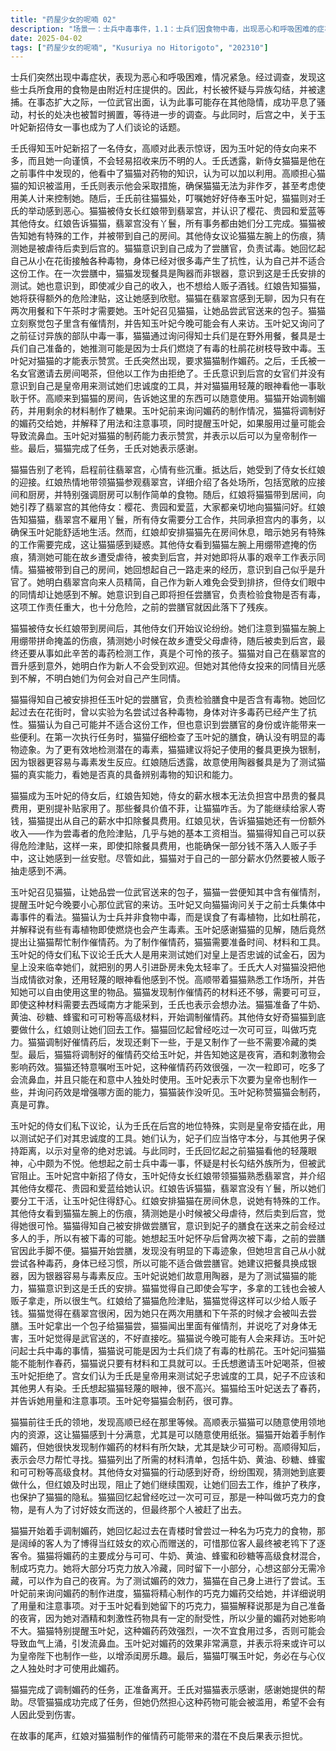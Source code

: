 ```yaml
---
title: "药屋少女的呢喃 02"
description: "场景一：士兵中毒事件，1.1：士兵们因食物中毒，出现恶心和呼吸困难的症状。场景一：士兵中毒事件，1.2：食物由附近村庄提供，村长因此被怀疑与异族勾结而被捕。场景一：士兵中毒事件，1.3：一位武官出面平息事态，村长的处决被暂时搁置。场景二：壬氏与高顺的对话，2.1：壬氏得知玉叶妃新招了一名侍女。场景二：壬氏与高顺的对话，2.2：壬氏透露招募猫猫是为了利用她对药物的知识。场景二：壬氏与高顺的对话，2.3：高顺担心猫猫的知识被滥用，壬氏表示会采取措施防止。场景三：猫猫前往翡翠宫，3.1：猫猫与老鸨告别，前往翡翠宫。场景三：猫猫前往翡翠宫，3.2：猫猫抵达翡翠宫，受到侍女长红娘的迎接。场景三：猫猫前往翡翠宫，3.3：红娘带领猫猫参观翡翠宫，并向她介绍其他侍女：樱花、贵园和爱蓝。场景三：猫猫前往翡翠宫，3.4：红娘告知猫猫，翡翠宫没有丫鬟，所有侍女需要分工合作。场景三：猫猫前往翡翠宫，3.5：红娘安排猫猫休息，暗示她有特殊的工作。场景四：翡翠宫侍女的议论，4.1：其他侍女议论猫猫左腕上的伤痕，猜测她曾遭受虐待并被卖到后宫。场景五：猫猫的“特殊工作”，5.1：猫猫得知自己的工作是尝膳官，负责检验玉叶妃膳食中的毒物。场景五：猫猫的“特殊工作”，5.2：猫猫回忆起自己曾以实验为名尝试各种毒物，对许多毒药已经产生抗性。场景五：猫猫的“特殊工作”，5.3：猫猫认为自己并不适合做尝膳官，但也意识到这份工作可能带来的便利。场景五：猫猫的“特殊工作”，5.4：猫猫检验了玉叶妃的膳食，确认没有明显的毒物迹象。场景五：猫猫的“特殊工作”，5.5：猫猫建议将餐具更换为银制，因为银器更容易与毒素发生反应。场景五：猫猫的“特殊工作”，5.6：红娘透露故意使用陶器是为了测试猫猫的能力。场景六：猫猫的薪资与身世，6.1：猫猫得知自己作为侍女的薪水无法支付昂贵的餐具费用，也无法补贴家用。场景六：猫猫的薪资与身世，6.2：猫猫表示愿意从薪水中扣除餐具费用，并接受了红娘提出的危险津贴。场景六：猫猫的薪资与身世，6.3：猫猫内心不满一部分薪水会被送给人贩子。场景七：玉叶妃的委托，7.1：玉叶妃召见猫猫，让她品尝一位武官赠送的包子。场景七：玉叶妃的委托，7.2：猫猫尝出包子里含有催情剂，并建议玉叶妃小心今晚可能到来的拜访者。场景七：玉叶妃的委托，7.3：玉叶妃询问猫猫关于士兵中毒事件的看法。场景七：玉叶妃的委托，7.4：猫猫指出士兵可能并非食物中毒，而是误食了有毒植物，例如杜鹃花。场景七：玉叶妃的委托，7.5：猫猫解释有些植物即使燃烧也会产生毒素。场景七：玉叶妃的委托，7.6：玉叶妃感谢猫猫的见解，并请她帮忙制作催情药。场景八：后宫的权力斗争，8.1：玉叶妃的侍女们议论壬氏在后宫的地位，认为他是皇上用来测试妃子忠诚度的工具。场景八：后宫的权力斗争，8.2：她们认为妃子不应与其他男子有染，应保持对皇上的忠诚。场景八：后宫的权力斗争，8.3：壬氏回忆起猫猫对他的轻蔑眼神，感到不悦。场景九：猫猫与高顺的合作，9.1：猫猫前往壬氏的领地，高顺在那里等候。场景九：猫猫与高顺的合作，9.2：高顺允许猫猫自由使用领地内的资源。场景九：猫猫与高顺的合作，9.3：猫猫发现制作催情药的材料不足，高顺表示会尽力寻找。场景九：猫猫与高顺的合作，9.4：猫猫需要牛奶、黄油、砂糖、蜂蜜和可可粉等高级食材。场景九：猫猫与高顺的合作，9.5：其他侍女好奇猫猫要做什么，红娘阻止她们围观。场景十：催情药的制作与测试，10.1：猫猫开始调制催情药，回忆起自己曾在青楼吃过巧克力。场景十：催情药的制作与测试，10.2：猫猫将催情药制成巧克力，并留下一部分作为夜宵。场景十：催情药的制作与测试，10.3：猫猫在自己身上测试催情药的效力。场景十：催情药的制作与测试，10.4：玉叶妃前来询问催情药的制作情况。场景十：催情药的制作与测试，10.5：猫猫将催情药交给玉叶妃，并提醒她用量和注意事项。场景十：催情药的制作与测试，10.6：猫猫解释说，她留下的夜宵是为自己准备的，因为她对酒精和刺激物有耐受性。场景十：催情药的制作与测试，10.7：猫猫警告玉叶妃，催情药效果强烈，过量食用可能导致流鼻血。场景十：催情药的制作与测试，10.8：玉叶妃对催情药的效果感到满意，并表示将来可能为皇上制作。场景十：催情药的制作与测试，10.9：猫猫提醒玉叶妃在与心仪之人独处时使用催情药。场景十一：任务完成，11.1：猫猫完成任务，准备离开。场景十一：任务完成，11.2：壬氏感谢猫猫的帮助。尾声，12.1：红娘担心催情药会带来不良后果。"
date: 2025-04-02
tags: ["药屋少女的呢喃", "Kusuriya no Hitorigoto", "202310"]
---
```


士兵们突然出现中毒症状，表现为恶心和呼吸困难，情况紧急。经过调查，发现这些士兵所食用的食物是由附近村庄提供的。因此，村长被怀疑与异族勾结，并被逮捕。在事态扩大之际，一位武官出面，认为此事可能存在其他隐情，成功平息了骚动，村长的处决也被暂时搁置，等待进一步的调查。与此同时，后宫之中，关于玉叶妃新招侍女一事也成为了人们谈论的话题。

壬氏得知玉叶妃新招了一名侍女，高顺对此表示惊讶，因为玉叶妃的侍女向来不多，而且她一向谨慎，不会轻易招收来历不明的人。壬氏透露，新侍女猫猫是他在之前事件中发现的，他看中了猫猫对药物的知识，认为可以加以利用。高顺担心猫猫的知识被滥用，壬氏则表示他会采取措施，确保猫猫无法为非作歹，甚至考虑使用美人计来控制她。随后，壬氏前往猫猫处，叮嘱她好好侍奉玉叶妃，猫猫则对壬氏的举动感到恶心。猫猫被侍女长红娘带到翡翠宫，并认识了樱花、贵园和爱蓝等其他侍女。红娘告诉猫猫，翡翠宫没有丫鬟，所有事务都由她们分工完成。猫猫被告知她有特殊的工作，并被带到自己的房间。其他侍女议论猫猫左腕上的伤痕，猜测她是被虐待后卖到后宫的。猫猫意识到自己成为了尝膳官，负责试毒。她回忆起自己从小在花街接触各种毒物，身体已经对很多毒产生了抗性，认为自己并不适合这份工作。在一次尝膳中，猫猫发现餐具是陶器而非银器，意识到这是壬氏安排的测试。她也意识到，即使减少自己的收入，也不想给人贩子酒钱。红娘告知猫猫，她将获得额外的危险津贴，这让她感到欣慰。猫猫在翡翠宫感到无聊，因为只有在两次用餐和下午茶时才需要她。玉叶妃召见猫猫，让她品尝武官送来的包子。猫猫立刻察觉包子里含有催情剂，并告知玉叶妃今晚可能会有人来访。玉叶妃又询问了之前征讨异族的部队中毒一事，猫猫通过询问得知士兵们是在野外用餐，餐具是士兵们自己准备的，她推测可能是因为士兵们燃烧了有毒的杜鹃花树枝导致中毒。玉叶妃对猫猫的才能表示赞赏。壬氏突然出现，要求猫猫制作媚药。之后，壬氏被一名女官邀请去房间喝茶，但他以工作为由拒绝了。壬氏意识到后宫的女官们并没有意识到自己是皇帝用来测试她们忠诚度的工具，并对猫猫用轻蔑的眼神看他一事耿耿于怀。高顺来到猫猫的房间，告诉她这里的东西可以随意使用。猫猫开始调制媚药，并用剩余的材料制作了糖果。玉叶妃前来询问媚药的制作情况，猫猫将调制好的媚药交给她，并解释了用法和注意事项，同时提醒玉叶妃，如果服用过量可能会导致流鼻血。玉叶妃对猫猫的制药能力表示赞赏，并表示以后可以为皇帝制作一些。最后，猫猫完成了任务，壬氏对她表示感谢。

猫猫告别了老鸨，启程前往翡翠宫，心情有些沉重。抵达后，她受到了侍女长红娘的迎接。红娘热情地带领猫猫参观翡翠宫，详细介绍了各处场所，包括宽敞的应接间和厨房，并特别强调厨房可以制作简单的食物。随后，红娘将猫猫带到居间，向她引荐了翡翠宫的其他侍女：樱花、贵园和爱蓝，大家都亲切地向猫猫问好。红娘告知猫猫，翡翠宫不雇用丫鬟，所有侍女需要分工合作，共同承担宫内的事务，以确保玉叶妃能舒适地生活。然而，红娘却安排猫猫先在房间休息，暗示她另有特殊的工作需要完成，这让猫猫感到疑惑。其他侍女看到猫猫左腕上用绷带遮掩的伤痕，猜测她可能在故乡遭受虐待，被卖到后宫，并对她即将从事的艰辛工作表示同情。猫猫被带到自己的房间，她回想起自己一路走来的经历，意识到自己似乎是升官了。她明白翡翠宫向来人员精简，自己作为新人难免会受到排挤，但侍女们眼中的同情却让她感到不解。她意识到自己即将担任尝膳官，负责检验食物是否有毒，这项工作责任重大，也十分危险，之前的尝膳官就因此落下了残疾。

猫猫被侍女长红娘带到房间后，其他侍女们开始议论纷纷。她们注意到猫猫左腕上用绷带拼命掩盖的伤痕，猜测她小时候在故乡遭受父母虐待，随后被卖到后宫，最终还要从事如此辛苦的毒药检测工作，真是个可怜的孩子。猫猫对自己在翡翠宫的晋升感到意外，她明白作为新人不会受到欢迎。但她对其他侍女投来的同情目光感到不解，不明白她们为何会对自己产生同情。

猫猫得知自己被安排担任玉叶妃的尝膳官，负责检验膳食中是否含有毒物。她回忆起过去在花街时，曾以实验为名尝试过各种毒物，身体对许多毒药已经产生了抗性。猫猫认为自己可能并不适合这份工作，但也意识到尝膳官的身份或许能带来一些便利。在第一次执行任务时，猫猫仔细检查了玉叶妃的膳食，确认没有明显的毒物迹象。为了更有效地检测潜在的毒素，猫猫建议将妃子使用的餐具更换为银制，因为银器更容易与毒素发生反应。红娘随后透露，故意使用陶器餐具是为了测试猫猫的真实能力，看她是否真的具备辨别毒物的知识和能力。

猫猫成为玉叶妃的侍女后，红娘告知她，侍女的薪水根本无法负担宫中昂贵的餐具费用，更别提补贴家用了。那些餐具价值不菲，让猫猫咋舌。为了能继续给家人寄钱，猫猫提出从自己的薪水中扣除餐具费用。红娘见状，告诉猫猫她还有一份额外收入——作为尝毒者的危险津贴，几乎与她的基本工资相当。猫猫得知自己可以获得危险津贴，这样一来，即使扣除餐具费用，也能确保一部分钱不落入人贩子手中，这让她感到一丝安慰。尽管如此，猫猫对于自己的一部分薪水仍然要被人贩子抽走感到不满。

玉叶妃召见猫猫，让她品尝一位武官送来的包子，猫猫一尝便知其中含有催情剂，提醒玉叶妃今晚要小心那位武官的来访。玉叶妃又向猫猫询问关于之前士兵集体中毒事件的看法。猫猫认为士兵并非食物中毒，而是误食了有毒植物，比如杜鹃花，并解释说有些有毒植物即使燃烧也会产生毒素。玉叶妃感谢猫猫的见解，随后竟然提出让猫猫帮忙制作催情药。为了制作催情药，猫猫需要准备时间、材料和工具。玉叶妃的侍女们私下议论壬氏大人是用来测试她们对皇上是否忠诚的试金石，因为皇上没来临幸她们，就把别的男人引进卧房未免太轻率了。壬氏大人对猫猫没把他当成情欲对象，还用轻蔑的眼神看他感到不悦。高顺带着猫猫熟悉工作场所，并告知她可以自由使用这里的物品。猫猫发现制作催情药的材料还不够，需要可可豆，即使这种材料需要去西域南方才能采到，壬氏也表示会想办法。猫猫准备了牛奶、黄油、砂糖、蜂蜜和可可粉等高级材料，开始调制催情药。其他侍女好奇猫猫到底要做什么，红娘则让她们回去工作。猫猫回忆起曾经吃过一次可可豆，叫做巧克力。猫猫调制好催情药后，发现还剩下一些，于是又制作了一些不需要冷藏的类型。最后，猫猫将调制好的催情药交给玉叶妃，并告知她这是夜宵，酒和刺激物会影响药效。猫猫还特意嘱咐玉叶妃，这种催情药药效很强，一次一粒即可，吃多了会流鼻血，并且只能在和意中人独处时使用。玉叶妃表示下次要为皇帝也制作一些，并询问药效是增强哪方面的能力，猫猫装作没听见。玉叶妃称赞猫猫会制药，真是可靠。

玉叶妃的侍女们私下议论，认为壬氏在后宫的地位特殊，实则是皇帝安插在此，用以测试妃子们对其忠诚度的工具。她们认为，妃子们应当恪守本分，与其他男子保持距离，以示对皇帝的绝对忠诚。与此同时，壬氏回忆起之前猫猫看他的轻蔑眼神，心中颇为不悦。他想起之前士兵中毒一事，怀疑是村长勾结外族所为，但被武官阻止。玉叶妃宫中新招了侍女，玉叶妃侍女长红娘带领猫猫熟悉翡翠宫，并介绍其他侍女樱花、贵园和爱蓝给她认识。红娘告诉猫猫，翡翠宫没有丫鬟，所以她们要分工干活，让玉叶妃住得舒心。红娘安排猫猫在房间休息，说她有特殊的工作。其他侍女看到猫猫左腕上的伤痕，猜测她是小时候被父母虐待，然后卖到后宫，觉得她很可怜。猫猫得知自己被安排做尝膳官，意识到妃子的膳食在送来之前会经过多人的手，所以有被下毒的可能。她想起玉叶妃怀孕后曾两次被下毒，之前的尝膳官因此手脚不便。猫猫开始尝膳，发现没有明显的下毒迹象，但她坦言自己从小就尝试各种毒药，身体已经习惯，所以可能不适合做尝膳官。她建议把餐具换成银器，因为银器容易与毒素反应。玉叶妃说她们故意用陶器，是为了测试猫猫的能力，猫猫意识到这是壬氏的安排。猫猫觉得自己即使会写字，多拿的工钱也会被人贩子拿走，所以很生气。红娘给了猫猫危险津贴，猫猫觉得这样可以少给人贩子钱。猫猫觉得在翡翠宫很闲，因为她只在两次用膳和下午茶的时候才会被叫去尝膳。玉叶妃拿出一个包子给猫猫尝，猫猫闻出里面有催情剂，并说吃了对身体无害，玉叶妃觉得是武官送的，不好直接吃。猫猫说今晚可能有人会来拜访。玉叶妃问起士兵中毒的事情，猫猫说可能是因为士兵们烧了有毒的杜鹃花。玉叶妃问猫猫能不能制作春药，猫猫说只要有材料和工具就可以。壬氏想邀请玉叶妃喝茶，但被玉叶妃拒绝了。宫女们认为壬氏是皇帝用来测试妃子忠诚度的工具，妃子不应该和其他男人有染。壬氏想起猫猫轻蔑的眼神，很不高兴。猫猫给玉叶妃送去了春药，并告诉她用量和注意事项。玉叶妃夸猫猫会制药，很可靠。

猫猫前往壬氏的领地，发现高顺已经在那里等候。高顺表示猫猫可以随意使用领地内的资源，这让猫猫感到十分满意，尤其是可以随意使用纸张。猫猫开始着手制作媚药，但她很快发现制作媚药的材料有所欠缺，尤其是缺少可可粉。高顺得知后，表示会尽力帮忙寻找。猫猫列出了所需的材料清单，包括牛奶、黄油、砂糖、蜂蜜和可可粉等高级食材。其他侍女对猫猫的行动感到好奇，纷纷围观，猜测她到底要做什么，但红娘及时出现，阻止了她们继续围观，让她们回去工作，维护了秩序，也保护了猫猫的隐私。猫猫回忆起曾经吃过一次可可豆，那是一种叫做巧克力的食物，是有人为了讨好妓女而送的，但最终那个人被赶了出去。

猫猫开始着手调制媚药，她回忆起过去在青楼时曾尝过一种名为巧克力的食物，那是阔绰的客人为了博得当红妓女的欢心而赠送的，可惜那位客人最终被老鸨下了逐客令。猫猫将媚药的主要成分与可可、牛奶、黄油、蜂蜜和砂糖等高级食材混合，制成巧克力。她将大部分巧克力放入冷藏，同时留下一小部分，心想这部分无需冷藏，可以作为自己的夜宵。为了测试媚药的效力，猫猫在自己身上进行了尝试。玉叶妃前来询问媚药的制作进度，猫猫将精心制作的巧克力媚药交给她，并详细说明了用量和注意事项。对于玉叶妃看到她留下的巧克力，猫猫解释说那是为自己准备的夜宵，因为她对酒精和刺激性药物具有一定的耐受性，所以少量的媚药对她影响不大。猫猫特别提醒玉叶妃，这种媚药药效强烈，一次不宜食用过多，否则可能会导致血气上涌，引发流鼻血。玉叶妃对媚药的效果非常满意，并表示将来或许可以为皇帝陛下也制作一些，以增添闺房乐趣。最后，猫猫叮嘱玉叶妃，务必在与心仪之人独处时才可使用此媚药。

猫猫完成了调制媚药的任务，正准备离开。壬氏对猫猫表示感谢，感谢她提供的帮助。尽管猫猫成功完成了任务，但她仍然担心这种药物可能会被滥用，希望不会有人因此受到伤害。

在故事的尾声，红娘对猫猫制作的催情药可能带来的潜在不良后果表示担忧。
